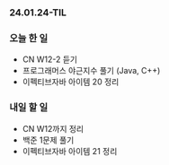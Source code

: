 ### 24.01.24-TIL
### 오늘 한 일
- CN W12-2 듣기
- 프로그래머스 야근지수 풀기 (Java, C++)
- 이펙티브자바 아이템 20 정리

### 내일 할 일
- CN W12까지 정리
- 백준 1문제 풀기
- 이펙티브자바 아이템 21 정리
